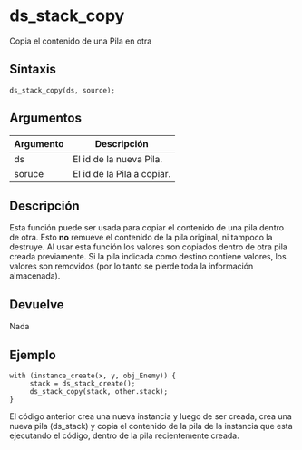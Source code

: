# ds_stack_copy

Copia el contenido de una Pila en otra

## Síntaxis

  
```gml  
ds_stack_copy(ds, source);  
```  

## Argumentos

Argumento|Descripción|  
---|---|  
ds|El id de la nueva Pila.|  
soruce|El id de la Pila a copiar.|  

## Descripción

Esta función puede ser usada para copiar el contenido de una pila dentro de otra. Esto **no** remueve el contenido de la pila original, ni tampoco la destruye. Al usar esta función los valores son copiados dentro de otra pila creada previamente. Si la pila indicada como destino contiene valores, los valores son removidos (por lo tanto se pierde toda la información almacenada).

## Devuelve

Nada

## Ejemplo

  
```gml  
with (instance_create(x, y, obj_Enemy)) {  
     stack = ds_stack_create();  
     ds_stack_copy(stack, other.stack);  
}  
```  
El código anterior crea una nueva instancia y luego de ser creada, crea una nueva pila (ds_stack) y copia el contenido de la pila de la instancia que esta ejecutando el código, dentro de la pila recientemente creada.